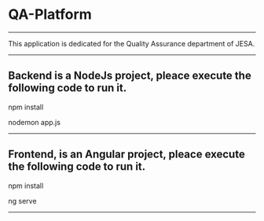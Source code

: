 # QA-Platform
*****************************************************************************
This application is dedicated for the Quality Assurance department of JESA.
*****************************************************************************
Backend is a NodeJs project, pleace execute the following code to run it.
---------
npm install

nodemon app.js

*****************************************************************************
Frontend, is an Angular project, pleace execute the following code to run it.
----------
npm install

ng serve
*****************************************************************************

